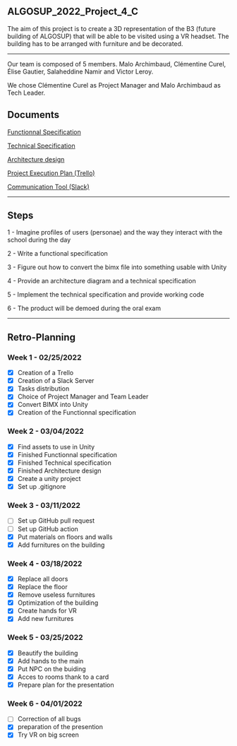 ## ALGOSUP_2022_Project_4_C

The aim of this project is to create a 3D representation of the B3 (future building of ALGOSUP) that will be able to be visited using a VR headset.
The building has to be arranged with furniture and be decorated. 

<hr>

Our team is composed of 5 members. Malo Archimbaud, Clémentine Curel, Élise Gautier, Salaheddine Namir and Victor Leroy.

We chose Clémentine Curel as Project Manager and Malo Archimbaud as Tech Leader.


## Documents

[Functionnal Specification](https://github.com/Clementine951/ALGOSUP_2022_Project_4_C/blob/main/Documents/Functional.md)

[Technical Specification](https://github.com/Clementine951/ALGOSUP_2022_Project_4_C/blob/main/Documents/Technical.md)

[Architecture design](https://github.com/Clementine951/ALGOSUP_2022_Project_4_C/blob/main/Documents/Architecture%20Diagram.png)

[Project Execution Plan (Trello)](https://trello.com/invite/b/tLiReKj5/7ede0003e266e87a0bb68a4acbba21a2/algosup2022project4c)

[Communication Tool (Slack)](https://join.slack.com/t/algosup2022project4c/shared_invite/zt-13wt6eydf-aK1bf5nKa7cF6dGthjy8tA)

<hr>

## Steps

1 - Imagine profiles of users (personae) and the way they interact with the school during the day

2 - Write a functional specification

3 - Figure out how to convert the bimx file into something usable with Unity

4 - Provide an architecture diagram and a technical specification

5 - Implement the technical specification and provide working code

6 - The product will be demoed during the oral exam

<hr>

## Retro-Planning 

### Week 1 - 02/25/2022

- [x] Creation of a Trello
- [x] Creation of a Slack Server
- [x] Tasks distribution
- [x] Choice of Project Manager and Team Leader
- [x] Convert BIMX into Unity
- [x] Creation of the Functionnal specification

### Week 2 - 03/04/2022

- [x] Find assets to use in Unity
- [x] Finished Functionnal specification
- [x] Finished Technical specification
- [x] Finished Architecture design
- [x] Create a unity project
- [x] Set up .gitignore

### Week 3 - 03/11/2022

- [ ] Set up GitHub pull request
- [ ] Set up GitHub action
- [x] Put materials on floors and walls
- [x] Add furnitures on the building

### Week 4 - 03/18/2022

- [x] Replace all doors 
- [x] Replace the floor
- [x] Remove useless furnitures
- [x] Optimization of the building
- [x] Create hands for VR
- [x] Add new furnitures

### Week 5 - 03/25/2022

- [x] Beautify the building
- [x] Add hands to the main
- [x] Put NPC on the buiding 
- [x] Acces to rooms thank to a card
- [x] Prepare plan for the presentation

### Week 6 - 04/01/2022

- [ ] Correction of all bugs
- [x] preparation of the presention
- [x] Try VR on big screen
